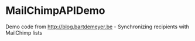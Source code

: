 MailChimpAPIDemo
================

Demo code from http://blog.bartdemeyer.be - Synchronizing recipients with MailChimp lists